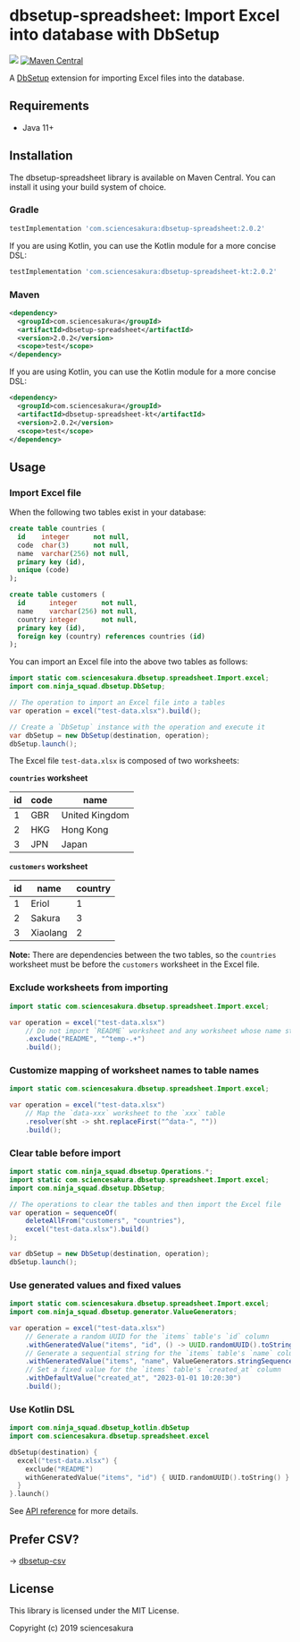 # dbsetup-spreadsheet: Import Excel into database with DbSetup

![](https://github.com/sciencesakura/dbsetup-spreadsheet/actions/workflows/build.yaml/badge.svg) [![Maven Central](https://maven-badges.sml.io/sonatype-central/com.sciencesakura/dbsetup-spreadsheet/badge.svg)](https://maven-badges.sml.io/sonatype-central/com.sciencesakura/dbsetup-spreadsheet)

A [DbSetup](http://dbsetup.ninja-squad.com/) extension for importing Excel files into the database.

## Requirements

* Java 11+

## Installation

The dbsetup-spreadsheet library is available on Maven Central. You can install it using your build system of choice.

### Gradle

```groovy
testImplementation 'com.sciencesakura:dbsetup-spreadsheet:2.0.2'
```

If you are using Kotlin, you can use the Kotlin module for a more concise DSL:

```groovy
testImplementation 'com.sciencesakura:dbsetup-spreadsheet-kt:2.0.2'
```

### Maven

```xml
<dependency>
  <groupId>com.sciencesakura</groupId>
  <artifactId>dbsetup-spreadsheet</artifactId>
  <version>2.0.2</version>
  <scope>test</scope>
</dependency>
```

If you are using Kotlin, you can use the Kotlin module for a more concise DSL:

```xml
<dependency>
  <groupId>com.sciencesakura</groupId>
  <artifactId>dbsetup-spreadsheet-kt</artifactId>
  <version>2.0.2</version>
  <scope>test</scope>
</dependency>
```

## Usage

### Import Excel file

When the following two tables exist in your database:

```sql
create table countries (
  id    integer      not null,
  code  char(3)      not null,
  name  varchar(256) not null,
  primary key (id),
  unique (code)
);

create table customers (
  id      integer      not null,
  name    varchar(256) not null,
  country integer      not null,
  primary key (id),
  foreign key (country) references countries (id)
);
```

You can import an Excel file into the above two tables as follows:

```java
import static com.sciencesakura.dbsetup.spreadsheet.Import.excel;
import com.ninja_squad.dbsetup.DbSetup;

// The operation to import an Excel file into a tables
var operation = excel("test-data.xlsx").build();

// Create a `DbSetup` instance with the operation and execute it
var dbSetup = new DbSetup(destination, operation);
dbSetup.launch();
```

The Excel file `test-data.xlsx` is composed of two worksheets:

**`countries` worksheet**

| id | code | name           |
|----|------|----------------|
| 1  | GBR  | United Kingdom |
| 2  | HKG  | Hong Kong      |
| 3  | JPN  | Japan          |

**`customers` worksheet**

| id | name     | country |
|----|----------|---------|
| 1  | Eriol    | 1       |
| 2  | Sakura   | 3       |
| 3  | Xiaolang | 2       |

**Note:** There are dependencies between the two tables, so the `countries` worksheet must be before the `customers` worksheet in the Excel file.

### Exclude worksheets from importing

```java
import static com.sciencesakura.dbsetup.spreadsheet.Import.excel;

var operation = excel("test-data.xlsx")
    // Do not import `README` worksheet and any worksheet whose name starts with `temp-`
    .exclude("README", "^temp-.+")
    .build();
```

### Customize mapping of worksheet names to table names

```java
import static com.sciencesakura.dbsetup.spreadsheet.Import.excel;

var operation = excel("test-data.xlsx")
    // Map the `data-xxx` worksheet to the `xxx` table
    .resolver(sht -> sht.replaceFirst("^data-", ""))
    .build();
```

### Clear table before import

```java
import static com.ninja_squad.dbsetup.Operations.*;
import static com.sciencesakura.dbsetup.spreadsheet.Import.excel;
import com.ninja_squad.dbsetup.DbSetup;

// The operations to clear the tables and then import the Excel file
var operation = sequenceOf(
    deleteAllFrom("customers", "countries"),
    excel("test-data.xlsx").build()
);

var dbSetup = new DbSetup(destination, operation);
dbSetup.launch();
```

### Use generated values and fixed values

```java
import static com.sciencesakura.dbsetup.spreadsheet.Import.excel;
import com.ninja_squad.dbsetup.generator.ValueGenerators;

var operation = excel("test-data.xlsx")
    // Generate a random UUID for the `items` table's `id` column
    .withGeneratedValue("items", "id", () -> UUID.randomUUID().toString())
    // Generate a sequential string for the `items` table's `name` column, starting with "item-001"
    .withGeneratedValue("items", "name", ValueGenerators.stringSequence("item-").withLeftPadding(3))
    // Set a fixed value for the `items` table's `created_at` column
    .withDefaultValue("created_at", "2023-01-01 10:20:30")
    .build();
```

### Use Kotlin DSL

```kotlin
import com.ninja_squad.dbsetup_kotlin.dbSetup
import com.sciencesakura.dbsetup.spreadsheet.excel

dbSetup(destination) {
  excel("test-data.xlsx") {
    exclude("README")
    withGeneratedValue("items", "id") { UUID.randomUUID().toString() }
  }
}.launch()
```

See [API reference](https://sciencesakura.github.io/dbsetup-spreadsheet/) for more details.

## Prefer CSV?

→ [dbsetup-csv](https://github.com/sciencesakura/dbsetup-csv)

## License

This library is licensed under the MIT License.

Copyright (c) 2019 sciencesakura

